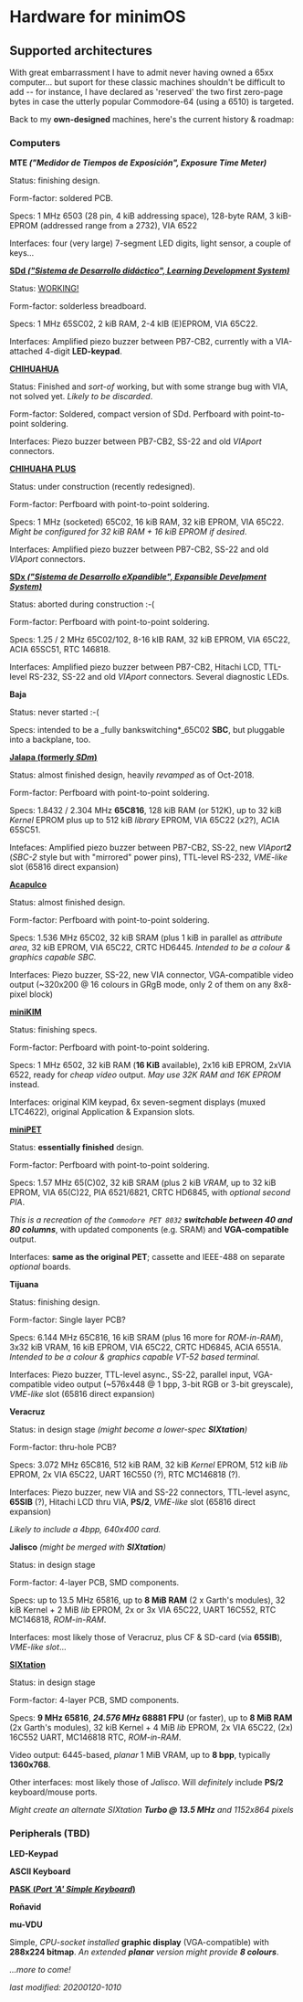 # Hardware for minimOS

## Supported architectures

With great embarrassment I have to admit never having owned a 65xx computer...
but suport for these classic machines shouldn't be difficult to add -- for
instance, I have declared as 'reserved' the two first zero-page bytes in case
the utterly popular Commodore-64 (using a 6510) is targeted.

Back to my **own-designed** machines, here's the current history & roadmap:

### Computers


**MTE _("Medidor de Tiempos de Exposición", Exposure Time Meter)_**

Status: finishing design.

Form-factor: soldered PCB.

Specs: 1 MHz 6503 (28 pin, 4 kiB addressing space), 128-byte RAM,
3 kiB-EPROM (addressed range from a 2732), VIA 6522

Interfaces: four (very large) 7-segment LED digits, light sensor, a couple of keys...




[**SDd _("Sistema de Desarrollo didáctico", Learning Development 
System)_**](https://flic.kr/s/aHsjCMszTY)

Status: [WORKING!](https://twitter.com/zuiko21/status/936654607014653952?s=19)

Form-factor: solderless breadboard.

Specs: 1 MHz 65SC02, 2 kiB RAM, 2-4 kIB (E)EPROM, VIA 65C22.

Interfaces: Amplified piezo buzzer between PB7-CB2,
currently with a VIA-attached 4-digit **LED-keypad**.




[**CHIHUAHUA**](https://flic.kr/s/aHsjEn5ntM)

Status: Finished and _sort-of_ working, but with some strange bug with VIA,
not solved yet. _Likely to be discarded_.

Form-factor: Soldered, compact version of SDd. Perfboard with point-to-point soldering.

Interfaces: Piezo buzzer between PB7-CB2, SS-22 and old _VIAport_ connectors.




[**CHIHUAHA PLUS**](https://flic.kr/s/aHsjEGuCH3)

Status: under construction (recently redesigned).

Form-factor: Perfboard with point-to-point soldering.

Specs: 1 MHz (socketed) 65C02, 16 kiB RAM, 32 kiB EPROM, VIA 65C22.
_Might be configured for 32 kiB RAM + 16 kiB EPROM if desired_.

Interfaces: Amplified piezo buzzer between PB7-CB2, SS-22 and old _VIAport_ connectors.




[**SDx _("Sistema de Desarrollo eXpandible", Expansible Develpment 
System)_**](https://flic.kr/s/aHsjDAwJBR)

Status: aborted during construction :-(

Form-factor: Perfboard with point-to-point soldering.

Specs: 1.25 / 2 MHz 65C02/102, 8-16 kIB RAM, 32 kiB EPROM, VIA 65C22, ACIA 65SC51,
RTC 146818.

Interfaces: Amplified piezo buzzer between PB7-CB2, Hitachi LCD, TTL-level RS-232,
SS-22 and old _VIAport_ connectors. Several diagnostic LEDs.




**Baja**

Status: never started :-(

Specs: intended to be a _fully bankswitching*_65C02 **SBC**,
but pluggable into a backplane, too.




[**Jalapa (formerly _SDm_)**](jalapa2.md)

Status: almost finished design, heavily _revamped_ as of Oct-2018.

Form-factor: Perfboard with point-to-point soldering.

Specs: 1.8432 / 2.304 MHz **65C816**, 128 kiB RAM (or 512K),
up to 32 kiB _Kernel_ EPROM plus up to 512 kiB _library_ EPROM,
VIA 65C22 (x2?), ACIA 65SC51.

Intefaces: Amplified piezo buzzer between PB7-CB2, SS-22, new _VIAport**2**_
(_SBC-2_ style but with "mirrored" power pins), TTL-level RS-232,
_VME-like_ slot (65816 direct expansion)




[**Acapulco**](acapulco.md)

Status: almost finished design.

Form-factor: Perfboard with point-to-point soldering.

Specs: 1.536 MHz 65C02, 32 kiB SRAM (plus 1 kiB in parallel as _attribute area_, 
32 kiB EPROM, VIA 65C22, CRTC HD6445. _Intended to be a colour & graphics capable SBC._

Interfaces: Piezo buzzer, SS-22, new VIA connector, VGA-compatible video output
(~320x200 @ 16 colours in GRgB mode, only 2 of them on any 8x8-pixel block)




[**miniKIM**](minikim.md)

Status: finishing specs.

Form-factor: Perfboard with point-to-point soldering.

Specs: 1 MHz 6502, 32 kiB RAM (**16 KiB** available), 2x16 kiB EPROM, 2xVIA 6522,
ready for _cheap video_ output. _May use 32K RAM and 16K EPROM_ instead.

Interfaces: original KIM keypad, 6x seven-segment displays (muxed LTC4622),
original Application & Expansion slots.




[**miniPET**](minipet.md)

Status: **essentially finished** design.

Form-factor: Perfboard with point-to-point soldering.

Specs: 1.57 MHz 65(C)02, 32 kiB SRAM (plus 2 kiB _VRAM_, 
up to 32 kiB EPROM, VIA 65(C)22, PIA 6521/6821,
CRTC HD6845, with _optional second PIA_.

_This is a recreation of the `Commodore PET 8032` **switchable between 40 and 80 columns**_,
with updated components (e.g. SRAM) and **VGA-compatible** output.

Interfaces: **same as the original PET**; cassette and IEEE-488 on separate _optional_ boards.




**Tijuana**

Status: finishing design.

Form-factor: Single layer PCB?

Specs: 6.144 MHz 65C816, 16 kiB SRAM (plus 16 more for _ROM-in-RAM_), 3x32 kiB VRAM,
16 kiB EPROM, VIA 65C22, CRTC HD6845, ACIA 6551A.
_Intended to be a colour & graphics capable VT-52 based terminal._

Interfaces: Piezo buzzer, TTL-level async., SS-22, parallel input,
VGA-compatible video output (~576x448 @ 1 bpp, 3-bit RGB or 3-bit greyscale),
_VME-like_ slot (65816 direct expansion) 




**Veracruz**

Status: in design stage _(might become a lower-spec **SIXtation**)_

Form-factor: thru-hole PCB?

Specs: 3.072 MHz 65C816, 512 kiB RAM, 32 kiB _Kernel_ EPROM, 512 kiB _lib_ EPROM,
2x VIA 65C22, UART 16C550 (?), RTC MC146818 (?).

Interfaces: Piezo buzzer, new VIA and SS-22 connectors, TTL-level async,
**65SIB** (?), Hitachi LCD thru VIA, **PS/2**, _VME-like_ slot (65816 direct expansion)

_Likely to include a 4bpp, 640x400 card._




**Jalisco** _(might be merged with **SIXtation**)_

Status: in design stage

Form-factor: 4-layer PCB, SMD components.

Specs: up to 13.5 MHz 65816, up to **8 MiB RAM** (2 x Garth's modules),
32 kiB Kernel + 2 MiB _lib_ EPROM, 2x or 3x VIA 65C22, UART 16C552, RTC MC146818, _ROM-in-RAM_.

Interfaces: most likely those of Veracruz, plus CF & SD-card (via **65SIB**),
_VME-like slot_...




[**SIXtation**](sixtation.md)

Status: in design stage

Form-factor: 4-layer PCB, SMD components.

Specs: **9 MHz 65816**, **_24.576 MHz_ 68881 FPU** (or faster),
up to **8 MiB RAM** (2x Garth's modules), 32 kiB Kernel + 4 MiB *lib* EPROM,
2x VIA 65C22, (2x) 16C552 UART, MC146818 RTC, _ROM-in-RAM_.

Video output: 6445-based, _planar_ 1 MiB VRAM, up to **8 bpp**, typically **1360x768**.

Other interfaces: most likely those of _Jalisco_. Will _definitely_ include **PS/2**
keyboard/mouse ports.

_Might create an alternate SIXtation **Turbo @ 13.5 MHz** and 1152x864 pixels_


### Peripherals (TBD)

**LED-Keypad**




**ASCII Keyboard**




**[PASK (_Port 'A' Simple Keyboard_)](pask.md)**




**Roñavid**




**mu-VDU**

Simple, _CPU-socket installed_ **graphic display** (VGA-compatible) with
**288x224 bitmap**. _An extended **planar** version might provide **8 colours**_.


_...more to come!_

_last modified: 20200120-1010_
